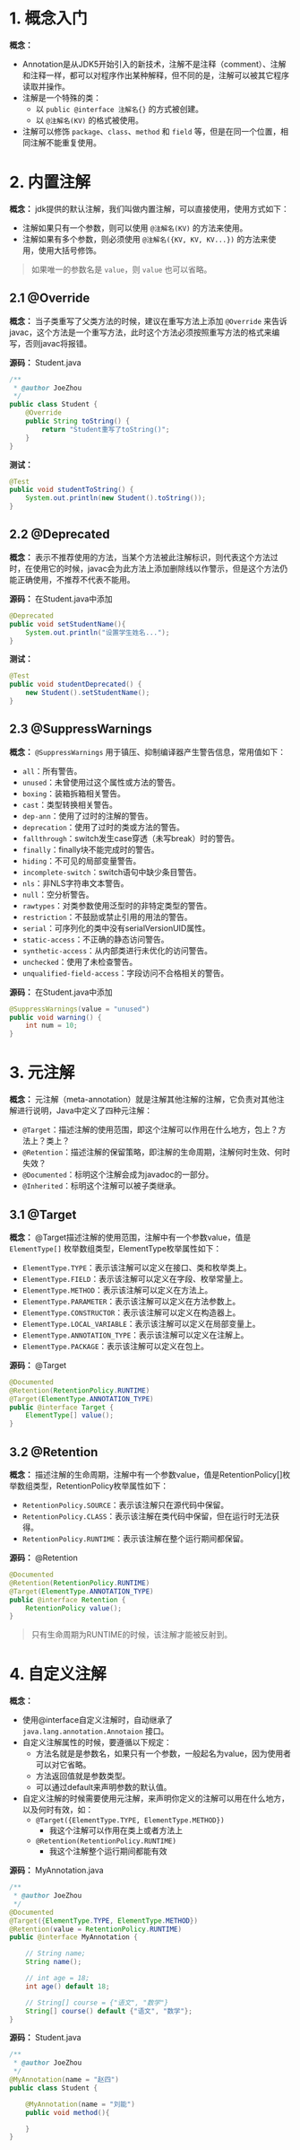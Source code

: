 # 1. 概念入门

**概念：** 
- Annotation是从JDK5开始引入的新技术，注解不是注释（comment）、注解和注释一样，都可以对程序作出某种解释，但不同的是，注解可以被其它程序读取并操作。
- 注解是一个特殊的类：
    - 以 `public @interface 注解名{}` 的方式被创建。
    - 以 `@注解名(KV)` 的格式被使用。
- 注解可以修饰 `package`、`class`、`method` 和 `field` 等，但是在同一个位置，相同注解不能重复使用。

# 2. 内置注解

**概念：** jdk提供的默认注解，我们叫做内置注解，可以直接使用，使用方式如下：
- 注解如果只有一个参数，则可以使用 `@注解名(KV)` 的方法来使用。
- 注解如果有多个参数，则必须使用 `@注解名({KV, KV, KV...})` 的方法来使用，使用大括号修饰。

> 如果唯一的参数名是 `value`，则 `value` 也可以省略。

## 2.1 @Override

**概念：** 当子类重写了父类方法的时候，建议在重写方法上添加 `@Override` 来告诉javac，这个方法是一个重写方法，此时这个方法必须按照重写方法的格式来编写，否则javac将报错。

**源码：** Student.java
```java
/**
 * @author JoeZhou
 */
public class Student {
    @Override
    public String toString() {
        return "Student重写了toString()";
    }
}
```

**测试：**
```java
@Test
public void studentToString() {
    System.out.println(new Student().toString());
}
```

## 2.2 @Deprecated

**概念：** 表示不推荐使用的方法，当某个方法被此注解标识，则代表这个方法过时，在使用它的时候，javac会为此方法上添加删除线以作警示，但是这个方法仍能正确使用，不推荐不代表不能用。

**源码：** 在Student.java中添加
```java
@Deprecated
public void setStudentName(){
    System.out.println("设置学生姓名...");
}
```

**测试：**
```java
@Test
public void studentDeprecated() {
    new Student().setStudentName();
}
```

## 2.3 @SuppressWarnings

**概念：** `@SuppressWarnings` 用于镇压、抑制编译器产生警告信息，常用值如下：
- `all`：所有警告。
- `unused`：未曾使用过这个属性或方法的警告。
- `boxing`：装箱拆箱相关警告。
- `cast`：类型转换相关警告。
- `dep-ann`：使用了过时的注解的警告。
- `deprecation`：使用了过时的类或方法的警告。
- `fallthrough`：switch发生case穿透（未写break）时的警告。
- `finally`：finally块不能完成时的警告。
- `hiding`：不可见的局部变量警告。
- `incomplete-switch`：switch语句中缺少条目警告。
- `nls`：非NLS字符串文本警告。
- `null`：空分析警告。
- `rawtypes`：对类参数使用泛型时的非特定类型的警告。
- `restriction`：不鼓励或禁止引用的用法的警告。
- `serial`：可序列化的类中没有serialVersionUID属性。
- `static-access`：不正确的静态访问警告。
- `synthetic-access`：从内部类进行未优化的访问警告。
- `unchecked`：使用了未检查警告。
- `unqualified-field-access`：字段访问不合格相关的警告。

**源码：** 在Student.java中添加
```java
@SuppressWarnings(value = "unused")
public void warning() {
    int num = 10;
}
```

# 3. 元注解

**概念：** 元注解（meta-annotation）就是注解其他注解的注解，它负责对其他注解进行说明，Java中定义了四种元注解：
- `@Target`：描述注解的使用范围，即这个注解可以作用在什么地方，包上？方法上？类上？
- `@Retention`：描述注解的保留策略，即注解的生命周期，注解何时生效、何时失效？
- `@Documented`：标明这个注解会成为javadoc的一部分。
- `@Inherited`：标明这个注解可以被子类继承。

## 3.1 @Target

**概念：** @Target描述注解的使用范围，注解中有一个参数value，值是 `ElementType[]` 枚举数组类型，ElementType枚举属性如下：
- `ElementType.TYPE`：表示该注解可以定义在接口、类和枚举类上。
- `ElementType.FIELD`：表示该注解可以定义在字段、枚举常量上。
- `ElementType.METHOD`：表示该注解可以定义在方法上。
- `ElementType.PARAMETER`：表示该注解可以定义在方法参数上。
- `ElementType.CONSTRUCTOR`：表示该注解可以定义在构造器上。
- `ElementType.LOCAL_VARIABLE`：表示该注解可以定义在局部变量上。
- `ElementType.ANNOTATION_TYPE`：表示该注解可以定义在注解上。
- `ElementType.PACKAGE`：表示该注解可以定义在包上。

**源码：** @Target
```java
@Documented
@Retention(RetentionPolicy.RUNTIME)
@Target(ElementType.ANNOTATION_TYPE)
public @interface Target {
    ElementType[] value();
}
```

## 3.2 @Retention

**概念：** 描述注解的生命周期，注解中有一个参数value，值是RetentionPolicy[]枚举数组类型，RetentionPolicy枚举属性如下：
- `RetentionPolicy.SOURCE`：表示该注解只在源代码中保留。
- `RetentionPolicy.CLASS`：表示该注解在类代码中保留，但在运行时无法获得。
- `RetentionPolicy.RUNTIME`：表示该注解在整个运行期间都保留。

**源码：** @Retention
```java
@Documented
@Retention(RetentionPolicy.RUNTIME)
@Target(ElementType.ANNOTATION_TYPE)
public @interface Retention {
    RetentionPolicy value();
}
```

> 只有生命周期为RUNTIME的时候，该注解才能被反射到。

# 4. 自定义注解

**概念：** 
- 使用@interface自定义注解时，自动继承了 `java.lang.annotation.Annotaion` 接口。
- 自定义注解属性的时候，要遵循以下规定：
    - 方法名就是是参数名，如果只有一个参数，一般起名为value，因为使用者可以对它省略。
    - 方法返回值就是参数类型。
    - 可以通过default来声明参数的默认值。
- 自定义注解的时候需要使用元注解，来声明你定义的注解可以用在什么地方，以及何时有效，如：
    - `@Target({ElementType.TYPE, ElementType.METHOD})`
        - 我这个注解可以作用在类上或者方法上
    - `@Retention(RetentionPolicy.RUNTIME)`
        - 我这个注解整个运行期间都能有效

**源码：** MyAnnotation.java
```java
/**
 * @author JoeZhou
 */
@Documented
@Target({ElementType.TYPE, ElementType.METHOD})
@Retention(value = RetentionPolicy.RUNTIME)
public @interface MyAnnotation {

    // String name;
    String name();

    // int age = 18;
    int age() default 18;

    // String[] course = {"语文", "数学"}
    String[] course() default {"语文", "数学"};
}
```

**源码：** Student.java
```java
/**
 * @author JoeZhou
 */
@MyAnnotation(name = "赵四")
public class Student {

    @MyAnnotation(name = "刘能")
    public void method(){

    }
}
```